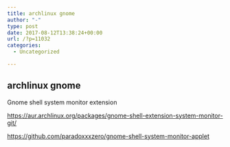 ```yaml
---
title: archlinux gnome
author: "-"
type: post
date: 2017-08-12T13:38:24+00:00
url: /?p=11032
categories:
  - Uncategorized

---
```

## archlinux gnome
Gnome shell system monitor extension
  
https://aur.archlinux.org/packages/gnome-shell-extension-system-monitor-git/
  
https://github.com/paradoxxxzero/gnome-shell-system-monitor-applet